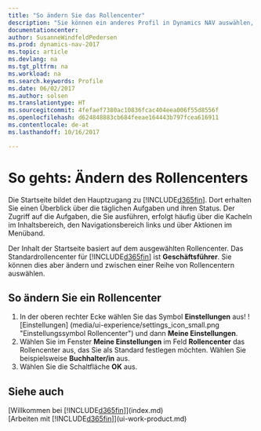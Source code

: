 ```yaml
---
title: "So ändern Sie das Rollencenter"
description: "Sie können ein anderes Profil in Dynamics NAV auswählen, um zu ändern, was Sie auf Ihrer Homepage sehen."
documentationcenter: 
author: SusanneWindfeldPedersen
ms.prod: dynamics-nav-2017
ms.topic: article
ms.devlang: na
ms.tgt_pltfrm: na
ms.workload: na
ms.search.keywords: Profile
ms.date: 06/02/2017
ms.author: solsen
ms.translationtype: HT
ms.sourcegitcommit: 4fefaef7380ac10836fcac404eea006f55d8556f
ms.openlocfilehash: d624848883cb684feeae164443b797fcea616911
ms.contentlocale: de-at
ms.lasthandoff: 10/16/2017

---
```

# <a name="how-to-change-the-role-center"></a>So gehts: Ändern des Rollencenters
Die Startseite bildet den Hauptzugang zu [!INCLUDE[d365fin](includes/d365fin_md.md)]. Dort erhalten Sie einen Überblick über die täglichen Aufgaben und ihren Status. Der Zugriff auf die Aufgaben, die Sie ausführen, erfolgt häufig über die Kacheln im Inhaltsbereich, den Navigationsbereich links und über Aktionen im Menüband.

Der Inhalt der Startseite basiert auf dem ausgewählten Rollencenter. Das Standardrollencenter für [!INCLUDE[d365fin](includes/d365fin_md.md)] ist **Geschäftsführer**. Sie können dies aber ändern und zwischen einer Reihe von Rollencentern auswählen.

## <a name="to-change-role-center"></a>So ändern Sie ein Rollencenter
1. In der oberen rechter Ecke wählen Sie das Symbol **Einstellungen** aus! ![Einstellungen] (media/ui-experience/settings_icon_small.png "Einstellungssymbol Rollencenter") und dann **Meine Einstellungen**.
2. Wählen Sie im Fenster **Meine Einstellungen** im Feld **Rollencenter** das Rollencenter aus, das Sie als Standard festlegen möchten. Wählen Sie beispielsweise **Buchhalter/in** aus.
3. Wählen Sie die Schaltfläche **OK** aus.

## <a name="see-also"></a>Siehe auch
[Willkommen bei [!INCLUDE[d365fin](includes/d365fin_md.md)]](index.md)  
[Arbeiten mit [!INCLUDE[d365fin](includes/d365fin_md.md)]](ui-work-product.md)  

